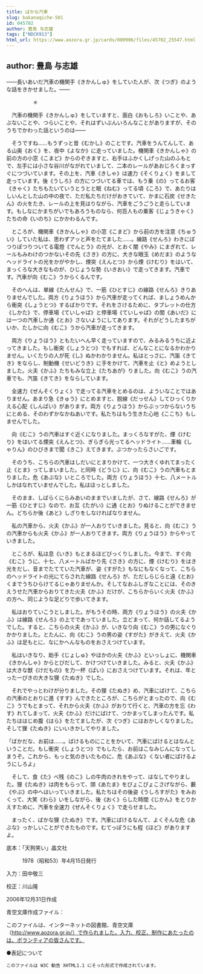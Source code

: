 ```yaml
---
title: ばかな汽車
slug: bakanaqiche-501
id: 045702
author: 豊島 与志雄
tags: ["NDCK913"]
html_url: https://www.aozora.gr.jp/cards/000906/files/45702_25547.html
---
```


## author: 豊島 与志雄

――長いあいだ汽車の機関手《きかんしゅ》をしていた人が、次《つぎ》のような話をきかせました。――



　　　　　＊



　汽車の機関手《きかんしゅ》をしていますと、面白《おもしろ》いことや、あぶないことや、つらいことや、それはずいぶんいろんなことがありますが、そのうちでかわった話というのは――

　そうですね……もうずっと昔《むかし》のことです。汽車をうんてんして、ある山奥《おく》を、夜中《よなか》に走っていました。機関車《きかんしゃ》の前の方の小窓《こまど》からのぞきますと、右手はふかくしげった山のふもとで、左手には小さな谷川がながれていまして、二本のレールがあおじろくまっすぐにつづいています。その上を、汽車《きしゃ》は速力《そくりょく》をまして走っています。後《うしろ》の方につづいてる車では、もう乗《の》ってるお客《きゃく》たちもたいていうとうとと眠《ねむ》ってる頃《ころ》で、あたりはしいんとした山の中の夜で、ただ私たちだけがおきていて、かまに石炭《せきたん》の火をたき、レールの上を見はりながら、汽車をごうごうと走らしています。もしなにかまちがいでもあろうものなら、何百人もの乗客《じょうきゃく》たちの命《いのち》にかかわるんです。

　ところが、機関車《きかんしゃ》の小窓《こまど》から前の方を注意《ちゅうい》していた私は、思わずアッと声をたてました……。線路《せんろ》わきにぽつりぽつりついてる電燈《でんとう》の光が、とおく闇《やみ》にまぎれて、レールもみわけのつかないその先《さき》の方に、大きな眼玉《めだま》のようなヘッドライトの光をかがやかし、煙突《えんとつ》から煙《けむり》をはいて、まっくろな大きなものが、ひじょうな勢《いきおい》で走ってきます。汽車です。汽車が向《むこ》うからくるんです。

　そのへんは、単線《たんせん》で、一筋《ひとすじ》の線路《せんろ》きりありませんでした。両方《りょうほう》から汽車が走ってくれば、ましょうめんから衝突《しょうとつ》するばかりです。それをさけるために、タブレットの仕方《しかた》で、停車場《ていしゃば》と停車場《ていしゃば》の間《あいだ》には一つの汽車しか通《とお》さないようにしてあります。それがどうしたまちがいか、たしかに向《むこ》うから汽車が走ってきます。

　両方《りょうほう》ともたいへん早く走っていますので、みるみるうちに近よってきました。もし衝突《しょうとつ》でもすれば、どんなことになるかわかりません。いくたりの人が死《し》ぬかわかりません。私はとっさに、汽笛《きてき》をならし、制動機《せいどうき》に手をかけて、汽車を止《と》めようとしました。火夫《かふ》たちもみな立上《たちあが》りました。向《むこ》うの汽車でも、汽笛《きてき》をならしています。

　全速力《ぜんそくりょく》で走ってる汽車をとめるのは、よういなことではありません。あまり急《きゅう》にとめますと、脱線《だっせん》してひっくりかえる心配《しんぱい》があります。両方《りょうほう》からぶっつからないうちにとめる、そのわずかなかねあいです。私たちはもう生きた心地《ここち》もしませんでした。

　向《むこ》うの汽車はすぐ近くになりました。まっくろなすがた、煙《けむり》をはいてる煙突《えんとつ》、ぎらぎら光ってるヘッドライト……車輪《しゃりん》のひびきまで聞《きこ》えてきます。ぶつかったらさいごです。

　そのうち、こちらの汽車はしだいにとまりかけて、一つ大きくゆれてまったく止《とま》ってしまいました。と同時《どうじ》に、向《むこ》うの汽車もとまりました。危《あぶな》いところでした。両方《りょうほう》十七、八メートルしかはなれていませんでした。私はほっとしました。

　そのまま、しばらくにらみあいのままでいましたが、さて、線路《せんろ》が一筋《ひとすじ》なので、お互《たがい》に通《とお》りぬけることができません。どちらか後《あと》しざりをしなければなりません。

　私の汽車から、火夫《かふ》が一人おりていきました。見ると、向《むこ》うの汽車からも火夫《かふ》が一人おりてきます。両方《りょうほう》からやっていきました。

　ところが、私は息《いき》もとまるほどびっくりしました。今まで、すぐ向《むこ》うに、十七、八メートルばかり先《さき》の方に、煙《けむり》をはき光をだし、音までたてていた汽車が、姿《すがた》もなにもなくなって、こちらのヘッドライトの光にてらされた線路《せんろ》が、ただしらじらと遠《とお》くまでうちひらけてるじゃありませんか。そしてなおふしぎなことには、そのきえうせた汽車からおりてきた火夫《かふ》だけが、こちらからいく火夫《かふ》の方へ、同じような足どりで歩いてきます。

　私はおりていこうとしました。がもうその時、両方《りょうほう》の火夫《かふ》は線路《せんろ》の上でであっていました。立どまって、何か話してるようでした。すると、こちらの火夫《かふ》が、いきなり向《むこ》うの男になぐりかかりました。とたんに、向《むこ》うの男の姿《すがた》がきえて、火夫《かふ》は足もとに、なにかへんなものをおさえつけています。

　私はいきなり、助手《じょしゅ》やほかの火夫《かふ》といっしょに、機関車《きかんしゃ》からとびだして、かけつけていきました。みると、火夫《かふ》は大きな獣《けだもの》を力一杯《ぱい》におさえつけています。それは、年とった一ぴきの大きな狸《たぬき》でした。

　それでやっとわけが分りました。その狸《たぬき》め、汽車にばけて、こちらの汽車のとおりに進《すす》んできたところが、こちらがとまったので、向《むこ》うでもとまって、それから火夫《かふ》がおりて行くと、汽車の方を忘《わす》れてしまって、火夫《かふ》だけにばけて、つかまってしまったんです。私たちははじめ腹《はら》をたてましたが、次《つぎ》にはおかしくなりました。そして狸《たぬき》にいいきかしてやりました。

「ばかだな、お前は……。ばけるものにことをかいて、汽車にばけるとはなんということだ。もし衝突《しょうとつ》でもしたら、お前はこなみじんになってしまうぞ。これから、もっと気のきいたものに、危《あぶな》くない者にばけるようにしろよ」

　そして、食《た》べ残《のこ》しの牛肉のきれをやって、はなしてやりました。狸《たぬき》は肉をもらって、頭《あたま》をぴょこぴょこさげながら、藪《やぶ》の中へはいっていきました。私たちはその後姿《うしろすがた》をみおくって、大笑《わら》いをしながら、後《おく》らした時間《じかん》をとりかえすために、汽車を全速力《ぜんそくりょく》で走らせました。

　まったく、ばかな狸《たぬき》です。汽車にばけるなんて、よくそんな危《あぶな》っかしいことができたものです。むてっぽうにも程《ほど》がありますよ。













底本：「天狗笑い」晶文社


　　　1978（昭和53）年4月15日発行

入力：田中敬三

校正：川山隆

2006年12月31日作成

青空文庫作成ファイル：

このファイルは、インターネットの図書館、青空文庫（http://www.aozora.gr.jp/）で作られました。入力、校正、制作にあたったのは、ボランティアの皆さんです。











●表記について


	このファイルは W3C 勧告 XHTML1.1 にそった形式で作成されています。